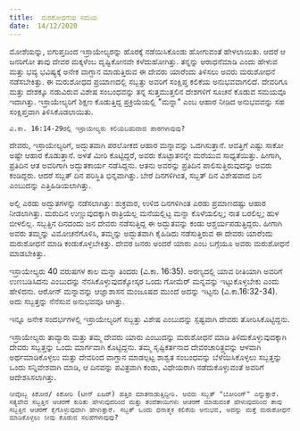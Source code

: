 ```yaml
---
title:  ಮರಶೋಧನೆಯ ಸಮಯ
date:  14/12/2020
---
```


ಮೋಶೆಯನ್ನು, ಐಗುಪ್ತದಿಂದ ಇಸ್ರಾಯೇಲ್ಯರನ್ನು ಹೊರಕ್ಕೆ ನಡೆಯಿಸಿಕೊಂಡು ಹೋಗುವಂತೆ ಹೇಳಲಾಯಿತು. ಆದರೆ ಆ ಜನರಿಗೋ ತಾವು ದೇವರ ಮಕ್ಕಳೆಂಬ ದೃಷ್ಟಿಕೋನವೇ ಕಳೆದುಹೋಗಿತ್ತು. ತನ್ನನ್ನು ಆರಾಧನೆಮಾಡಿ ಎಂದು ಹೇಳುವ ಮತ್ತು ಭವ್ಯ ಭವಿಷ್ಯಕ್ಕೆ ಅನೇಕ ವಾಗ್ದಾನ ಮಾಡುತ್ತಿರುವ ಈ ದೇವರು ಯಾರೆಂದು ತಿಳಿಸಲು ಅವರು ಮರುಶೋಧನೆ ನಡೆಸಬೇಕಿತ್ತು. ಈ ಮರುಶೋಧದ ಪ್ರಯಾಣದಲ್ಲಿ ಸಬ್ಬತ್ತು ಅವರಿಗೆ ಸಂಕ್ಷಿಪ್ತ ಕಲಿಕೆಯ ಅನುಭವವಾಗಲಿದೆ. ದೇವರಿಗೂ ಮತ್ತು ದೇಶಕ್ಕೂ ನಡುವಿರುವ ವಿಶೇಷ ಸಂಬಂಧವನ್ನು ತನ್ನ ಸುತ್ತಮುತ್ತಲಿನ ದೇಶಗಳಿಗೆ ಸೂಚನೆ ಕೊಡುವ ಸಮಯವೂ ಇದಾಗಿತ್ತು. ಇಸ್ರಾಯೇಲ್ಯರಿಗೆ ಶಿಕ್ಷಣ ಕೊಡುತ್ತಿದ್ದ ಪ್ರಕ್ರಿಯೆಯಲ್ಲಿ "ಮನ್ನಾ" ಎಂಬ ಆಹಾರ ನೀಡಿದ ಅನುಭವವನ್ನು ಸಹ ಸಂಕ್ಷಿಪ್ತವಾಗಿ ತಿಳಿಸಿಕೊಡಲಾಯಿತು.

`ವಿ.ಕಾ. 16:14-29ರಲ್ಲಿ ಇಸ್ರಾಯೇಲ್ಯರು ಕಲಿಯಬಹುದಾದ ಪಾಠಗಳಾವುವು?`

ದೇವರು, ಇಸ್ರಾಯೇಲ್ಯರಿಗೆ, ಅದ್ಭುತವಾಗಿ ಪರಲೋಕದ ಆಹಾರ ಮನ್ನಾವನ್ನು ಒದಗಿಸುತ್ತಾನೆ. ಆವತ್ತಿಗೆ ಎಷ್ಟು ಸಾಕೋ ಅಷ್ಟೇ ಆಹಾರ ಕೊಡುತ್ತಾನೆ. ಅಳತೆ ಮೀರಿ ಕೊಟ್ಟಿದ್ದರೆ, ಅವರು ಕೊಟ್ಟಾತನನ್ನೇ ಮರೆಯುವ ಸಾಧ್ಯತೆಯಿತ್ತು. ಹೀಗಾಗಿ, ಪ್ರತಿದಿನ ಆತ ಅವರಿಗಾಗಿ ಅದ್ಭುತಕಾರ್ಯ ನಡೆಸಿದ್ದನು. ಆತನು ಅವರನ್ನು ಪ್ರತಿದಿನ ಪಾಲಿಸುತ್ತಿರುವುದನ್ನು ಅವರು ಕಂಡಿದ್ದರು. ಆದರೆ ಸಬ್ಬತ್ ದಿನ ಪರಿಸ್ಥಿತಿ ಭಿನ್ನವಾಗಿತ್ತು. ಬೇರೆ ದಿನಗಳಿಗಿಂತ, ಸಬ್ಬತ್ ದಿನ ವಿಶೇಷವಾದ ದಿನ ಎಂಬುದನ್ನು ಎತ್ತಿಹಿಡಿಯಲಾಗಿತ್ತು.

ಅಲ್ಲಿ ಎರಡು ಅದ್ಭುತಗಳನ್ನು ನಡೆಸಲಾಗಿತ್ತು: ಶುಕ್ರವಾರ, ಉಳಿದ ದಿನಗಳಿಗಿಂತ ಎರಡು ಪ್ರಮಾಣದಷ್ಟು ಆಹಾರ ನೀಡಲಾಗಿತ್ತು. ಮರುದಿನ ಉಣ್ಣುವುದಕ್ಕಾಗಿ ರಾತ್ರಿಯೆಲ್ಲ ಮನೆಯಲ್ಲಿಟ್ಟ ಮನ್ನಾ ಕೊಳೆಯಲಿಲ್ಲ; ನಾತ ಬರಲಿಲ್ಲ; ಹುಳ ಬೀಳಲಿಲ್ಲ. ಸಬ್ಬತ್ತಿನ ದಿನದಂದು ಜನ ದೇವರು ನಡೆಸುತ್ತಿದ್ದ ಈ ಅದ್ಭುತವನ್ನು ಕಂಡು ಆಶ್ಚರ್ಯಪಡುತ್ತಿದ್ದರು. ಹೀಗಾಗಿ ಅವರು ತಮ್ಮನ್ನು ವಿಮೋಚನೆಗೊಳಿಸಿ, ತಮ್ಮನ್ನು ಅದ್ಭುತವಾಗಿ ಕೈಹಿಡಿದು ನಡೆಸುತ್ತಿರುವ ಈ ದೇವರು ಯಾರೆಂದು ಮರುಶೋಧನೆ ಮಾಡಿ ಕಂಡುಕೊಳ್ಳಬೇಕಿತ್ತು. ದೇವರ ಜನರು ಅಂದರೆ ಯಾರು ಎಂಬ ಬಗ್ಗೆಯೂ ಅವರು ಮರುಶೋಧನೆ ಮಾಡಬೇಕಿತ್ತು.

ಇಸ್ರಾಯೇಲ್ಯರು 40 ವರುಷಗಳ ಕಾಲ ಮನ್ನಾ ತಿಂದರು (ವಿ.ಕಾ. 16:35). ಅರಣ್ಯದಲ್ಲಿ ಯಾವ ರೀತಿಯಾಗಿ ಅವರಿಗೆ ಉಣಬಡಿಸಿದನು ಎಂಬುದನ್ನು ನೆನಸಿಕೊಳ್ಳುವುದಕ್ಕೋಸ್ಕರ ಒಂದು ಗೋಮೆರ್ ಮನ್ನವನ್ನು ಇಟ್ಟುಕೊಳ್ಳಬೇಕು ಎಂದು ಹೇಳಿದನು. ಆರೋನ್ ಮನ್ನಾವನ್ನು ಆಜ್ಞಾಶಾಸನ ಮಂಜೂಷದ ಮುಂದೆ ಅದನ್ನು ಇಟ್ಟನು (ವಿ.ಕಾ.16:32-34). ಅದು ಸಬ್ಬತ್ತನ್ನು ನೆನೆಸುವ ಅನುಭವವೂ ಆಗಿತ್ತು.

ಇನ್ನೂ ಅನೇಕ ಸಂದರ್ಭಗಳಲ್ಲಿ ಇಸ್ರಾಯೇಲ್ಯರಿಗೆ ಸಬ್ಬತ್ತು ವಿಶೇಷ ಎಂಬುದನ್ನು ಸ್ಪಷ್ಟವಾಗಿ ದೇವರು ತೋರಿಸಿಕೊಟ್ಟಿದ್ದನು.

ಇಸ್ರಾಯೇಲ್ಯರು ತಾವ್ಯಾರು ಮತ್ತು ತಮ್ಮ ದೇವರು ಯಾರು ಎಂಬುದನ್ನು ಮರುಶೋಧನೆ ಮಾಡಿ ತಿಳಿದುಕೊಳ್ಳುವುದಕ್ಕಾಗಿ ದೇವರು ಸಬ್ಬತ್ತನ್ನು ಒಂದು ಮಾರ್ಗವಾಗಿ ಕೊಟ್ಟಿದ್ದನು. ತಮ್ಮ ಸೃಷ್ಟಿಕರ್ತನಾದ ದೇವರಚಾರಿತ್ರ್ಯವನ್ನು ಆಳವಾಗಿ ಅರ್ಥಮಾಡಿಕೊಳ್ಳಲು ಮತ್ತು ದೇವರಿಂದ ವಾಗ್ದಾನ ಮಾಡಲ್ಪಟ್ಟ ಶಾಶ್ವತ ಸಂಬಂಧವನ್ನು ಬೆಳೆಯಿಸಿಕೊಳ್ಳಲು ಸಬ್ಬತ್ತನ್ನು ಒಂದು ಸನ್ನಿವೇಶವಾಗಿ ಮಾಡಿ, ಆ ದಿನವನ್ನು ಪವಿತ್ರವಾಗಿ ಕಂಡು, ವಿಧೇಯರಾಗಿ ನಡೆದುಕೊಳ್ಳುವಂತೆ ಅವರಿಗೆ ಆದೇಶಸಿಸಲಾಗಿತ್ತು.

`ನೀವೊಬ್ಬ ಕಿಶೋರ/ ಕಿಶೋರಿ (ಟೀನ್ ಏಜರ್) ಹತ್ತಿರ ಮಾತನಾಡುತ್ತಿದ್ದೀರಿ. ಅವರು ಸಬ್ಬತ್ "ಬೋರಿಂಗ್" ಎನ್ನುತ್ತಾರೆ. ಸತ್ಯವೇದ ಸಬ್ಬತ್ತಿನ ಆಚರಣೆ ಕುರಿತು ಹೇಳುವುದರಿಂದ ಮತ್ತು ತಂದೆತಾಯಿಗಳು ಆಚರಣೆ ಮಾಡುವಂತೆ ಹೇಳುವುದರಿಂದ ತಾವು ಸಬ್ಬತ್ತಿನ ಆಚರಣೆ ಕೈಗೊಳ್ಳುವುದಾಗಿ ಹೇಳುತ್ತಾರೆ. ಸಬ್ಬತ್ ಒಂದು ಧನಾತ್ಮಕ ಕಲಿಕೆಯ ಅನುಭವ, ಅದನ್ನು ಮತ್ತೆ ಮರುಶೋಧನೆ ಮಾಡಿಕೊಳ್ಳಲು ನೀವು ಕೊಡುವ ಸಲಹೆಗಳಾವುವು?`